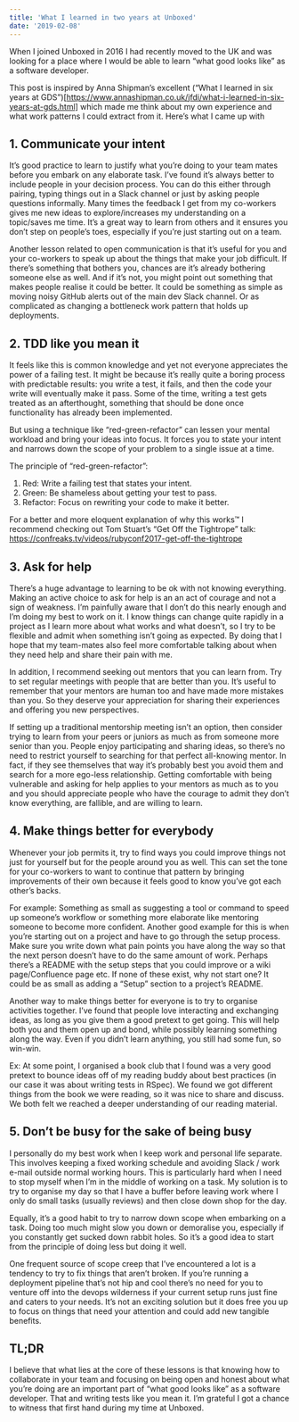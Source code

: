 ```yaml
---
title: 'What I learned in two years at Unboxed'
date: '2019-02-08'
---
```


When I joined Unboxed in 2016 I had recently moved to the UK and was looking for a place where I
would be able to learn “what good looks like” as a software developer.

This post is inspired by Anna Shipman’s excellent (“What I learned in six years at
GDS”)[https://www.annashipman.co.uk/jfdi/what-i-learned-in-six-years-at-gds.html] which made me
think about my own experience and what work patterns I could extract from it. Here’s what I came up
with

## 1. Communicate your intent

It’s good practice to learn to justify what you’re doing to your team mates before you embark on any
elaborate task. I’ve found it’s always better to include people in your decision process. You can do
this either through pairing, typing things out in a Slack channel or just by asking people questions
informally. Many times the feedback I get from my co-workers gives me new ideas to explore/increases
my understanding on a topic/saves me time. It’s a great way to learn from others and it ensures you
don’t step on people’s toes, especially if you’re just starting out on a team.

Another lesson related to open communication is that it’s useful for you and your co-workers to
speak up about the things that make your job difficult. If there’s something that bothers you,
chances are it’s already bothering someone else as well. And if it’s not, you might point out
something that makes people realise it could be better. It could be something as simple as moving
noisy GitHub alerts out of the main dev Slack channel. Or as complicated as changing a bottleneck
work pattern that holds up deployments.

## 2. TDD like you mean it

It feels like this is common knowledge and yet not everyone appreciates the power of a failing test.
It might be because it’s really quite a boring process with predictable results: you write a test,
it fails, and then the code your write will eventually make it pass. Some of the time, writing a
test gets treated as an afterthought, something that should be done once functionality has already
been implemented.

But using a technique like “red-green-refactor” can lessen your mental workload and bring your ideas
into focus. It forces you to state your intent and narrows down the scope of your problem to a
single issue at a time.

The principle of “red-green-refactor”:

1. Red: Write a failing test that states your intent.
2. Green: Be shameless about getting your test to pass.
3. Refactor: Focus on rewriting your code to make it better.

For a better and more eloquent explanation of why this works™ I recommend checking out Tom Stuart’s
“Get Off the Tightrope” talk: https://confreaks.tv/videos/rubyconf2017-get-off-the-tightrope

## 3. Ask for help

There’s a huge advantage to learning to be ok with not knowing everything. Making an active choice
to ask for help is an an act of courage and not a sign of weakness. I’m painfully aware that I don’t
do this nearly enough and I’m doing my best to work on it. I know things can change quite rapidly in
a project as I learn more about what works and what doesn’t, so I try to be flexible and admit when
something isn’t going as expected. By doing that I hope that my team-mates also feel more
comfortable talking about when they need help and share their pain with me.

In addition, I recommend seeking out mentors that you can learn from. Try to set regular meetings
with people that are better than you. It’s useful to remember that your mentors are human too and
have made more mistakes than you. So they deserve your appreciation for sharing their experiences
and offering you new perspectives.

If setting up a traditional mentorship meeting isn’t an option, then consider trying to learn from
your peers or juniors as much as from someone more senior than you. People enjoy participating and
sharing ideas, so there’s no need to restrict yourself to searching for that perfect all-knowing
mentor. In fact, if they see themselves that way it’s probably best you avoid them and search for a
more ego-less relationship. Getting comfortable with being vulnerable and asking for help applies to
your mentors as much as to you and you should appreciate people who have the courage to admit they
don’t know everything, are fallible, and are willing to learn.

## 4. Make things better for everybody

Whenever your job permits it, try to find ways you could improve things not just for yourself but
for the people around you as well. This can set the tone for your co-workers to want to continue
that pattern by bringing improvements of their own because it feels good to know you’ve got each
other’s backs.

For example: Something as small as suggesting a tool or command to speed up someone’s workflow or
something more elaborate like mentoring someone to become more confident. Another good example for
this is when you’re starting out on a project and have to go through the setup process. Make sure
you write down what pain points you have along the way so that the next person doesn’t have to do
the same amount of work. Perhaps there’s a README with the setup steps that you could improve or a
wiki page/Confluence page etc. If none of these exist, why not start one? It could be as small as
adding a “Setup” section to a project’s README.

Another way to make things better for everyone is to try to organise activities together. I’ve found
that people love interacting and exchanging ideas, as long as you give them a good pretext to get
going. This will help both you and them open up and bond, while possibly learning something along
the way. Even if you didn’t learn anything, you still had some fun, so win-win.

Ex: At some point, I organised a book club that I found was a very good pretext to bounce ideas off
of my reading buddy about best practices (in our case it was about writing tests in RSpec). We found
we got different things from the book we were reading, so it was nice to share and discuss. We both
felt we reached a deeper understanding of our reading material.

## 5. Don’t be busy for the sake of being busy

I personally do my best work when I keep work and personal life separate. This involves keeping a
fixed working schedule and avoiding Slack / work e-mail outside normal working hours. This is
particularly hard when I need to stop myself when I’m in the middle of working on a task. My
solution is to try to organise my day so that I have a buffer before leaving work where I only do
small tasks (usually reviews) and then close down shop for the day.

Equally, it’s a good habit to try to narrow down scope when embarking on a task. Doing too much
might slow you down or demoralise you, especially if you constantly get sucked down rabbit holes. So
it’s a good idea to start from the principle of doing less but doing it well.

One frequent source of scope creep that I’ve encountered a lot is a tendency to try to fix things
that aren’t broken. If you’re running a deployment pipeline that’s not hip and cool there’s no need
for you to venture off into the devops wilderness if your current setup runs just fine and caters to
your needs. It’s not an exciting solution but it does free you up to focus on things that need your
attention and could add new tangible benefits.

## TL;DR

I believe that what lies at the core of these lessons is that knowing how to collaborate in your
team and focusing on being open and honest about what you’re doing are an important part of “what
good looks like” as a software developer. That and writing tests like you mean it. I’m grateful I
got a chance to witness that first hand during my time at Unboxed.
